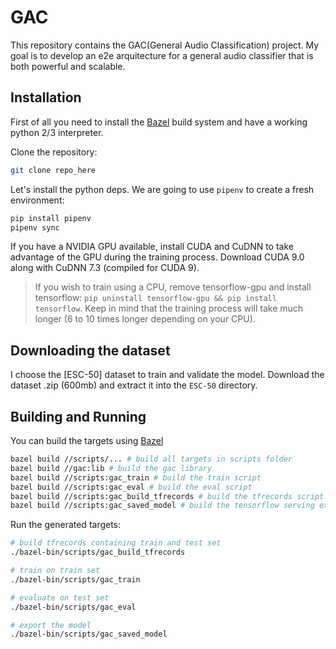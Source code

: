 # GAC

This repository contains the GAC(General Audio Classification) project. My goal is to develop an e2e arquitecture for a general audio classifier that is both powerful and scalable.

## Installation

First of all you need to install the [Bazel](https://docs.bazel.build/versions/master/install.html) build system and have a working python 2/3 interpreter.

Clone the repository:

```bash
git clone repo_here
```

Let's install the python deps. We are going to use `pipenv` to create a fresh environment:

```bash
pip install pipenv
pipenv sync
```

If you have a NVIDIA GPU available, install CUDA and CuDNN to take advantage of the GPU during the training process. Download CUDA 9.0 along with CuDNN 7.3 (compiled for CUDA 9).

> If you wish to train using a CPU, remove tensorflow-gpu and install tensorflow: `pip uninstall tensorflow-gpu && pip install tensorflow`. Keep in mind that the training process will take much longer (6 to 10 times longer depending on your CPU).

## Downloading the dataset

I choose the [ESC-50] dataset to train and validate the model. Download the dataset .zip (600mb) and extract it into the `ESC-50` directory.

## Building and Running

You can build the targets using [Bazel](http://bazel.build)

```bash
bazel build //scripts/... # build all targets in scripts folder
bazel build //gac:lib # build the gac library
bazel build //scripts:gac_train # build the train script
bazel build //scripts:gac_eval # build the eval script
bazel build //scripts:gac_build_tfrecords # build the tfrecords script
bazel build //scripts:gac_saved_model # build the tensorflow serving exporter script
```

Run the generated targets:

```bash
# build tfrecords containing train and test set
./bazel-bin/scripts/gac_build_tfrecords

# train on train set
./bazel-bin/scripts/gac_train

# evaluate on test set
./bazel-bin/scripts/gac_eval

# export the model
./bazel-bin/scripts/gac_saved_model
```
